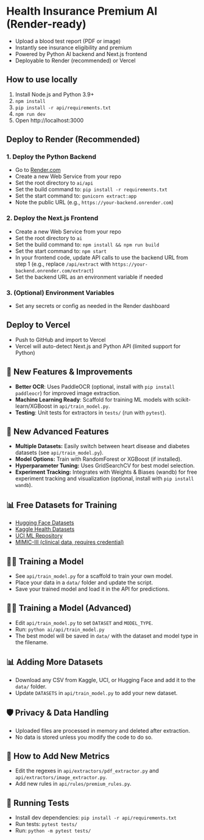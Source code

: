 # Health Insurance Premium AI (Render-ready)

- Upload a blood test report (PDF or image)
- Instantly see insurance eligibility and premium
- Powered by Python AI backend and Next.js frontend
- Deployable to Render (recommended) or Vercel

## How to use locally

1. Install Node.js and Python 3.9+
2. `npm install`
3. `pip install -r api/requirements.txt`
4. `npm run dev`
5. Open http://localhost:3000

## Deploy to Render (Recommended)

### 1. Deploy the Python Backend
- Go to [Render.com](https://render.com/)
- Create a new Web Service from your repo
- Set the root directory to `ai/api`
- Set the build command to: `pip install -r requirements.txt`
- Set the start command to: `gunicorn extract:app`
- Note the public URL (e.g., `https://your-backend.onrender.com`)

### 2. Deploy the Next.js Frontend
- Create a new Web Service from your repo
- Set the root directory to `ai`
- Set the build command to: `npm install && npm run build`
- Set the start command to: `npm start`
- In your frontend code, update API calls to use the backend URL from step 1 (e.g., replace `/api/extract` with `https://your-backend.onrender.com/extract`)
- Set the backend URL as an environment variable if needed

### 3. (Optional) Environment Variables
- Set any secrets or config as needed in the Render dashboard

## Deploy to Vercel

- Push to GitHub and import to Vercel
- Vercel will auto-detect Next.js and Python API (limited support for Python)

## 🚀 New Features & Improvements

- **Better OCR**: Uses PaddleOCR (optional, install with `pip install paddleocr`) for improved image extraction.
- **Machine Learning Ready**: Scaffold for training ML models with scikit-learn/XGBoost in `api/train_model.py`.
- **Testing**: Unit tests for extractors in `tests/` (run with `pytest`).

## 🚀 New Advanced Features

- **Multiple Datasets:** Easily switch between heart disease and diabetes datasets (see `api/train_model.py`).
- **Model Options:** Train with RandomForest or XGBoost (if installed).
- **Hyperparameter Tuning:** Uses GridSearchCV for best model selection.
- **Experiment Tracking:** Integrates with Weights & Biases (wandb) for free experiment tracking and visualization (optional, install with `pip install wandb`).

## 📊 Free Datasets for Training
- [Hugging Face Datasets](https://huggingface.co/datasets)
- [Kaggle Health Datasets](https://www.kaggle.com/datasets)
- [UCI ML Repository](https://archive.ics.uci.edu/ml/index.php)
- [MIMIC-III (clinical data, requires credential)](https://physionet.org/content/mimiciii/1.4/)

## 🧑‍💻 Training a Model
- See `api/train_model.py` for a scaffold to train your own model.
- Place your data in a `data/` folder and update the script.
- Save your trained model and load it in the API for predictions.

## 🧑‍💻 Training a Model (Advanced)
- Edit `api/train_model.py` to set `DATASET` and `MODEL_TYPE`.
- Run: `python ai/api/train_model.py`
- The best model will be saved in `data/` with the dataset and model type in the filename.

## 📊 Adding More Datasets
- Download any CSV from Kaggle, UCI, or Hugging Face and add it to the `data/` folder.
- Update `DATASETS` in `api/train_model.py` to add your new dataset.

## 🛡️ Privacy & Data Handling
- Uploaded files are processed in memory and deleted after extraction.
- No data is stored unless you modify the code to do so.

## 📝 How to Add New Metrics
- Edit the regexes in `api/extractors/pdf_extractor.py` and `api/extractors/image_extractor.py`.
- Add new rules in `api/rules/premium_rules.py`.

## 🧪 Running Tests
- Install dev dependencies: `pip install -r api/requirements.txt`
- Run tests: `pytest tests/`
- Run: `python -m pytest tests/` 